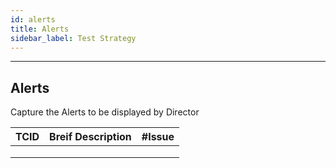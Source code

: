 ```yaml
---
id: alerts 
title: Alerts
sidebar_label: Test Strategy
---
```

------

## Alerts

Capture the Alerts to be displayed by Director 

| TCID | Breif Description | #Issue |
| ---- | ----------------- | ------ |
|      |                   |        |
|      |                   |        |
|      |                   |        |
